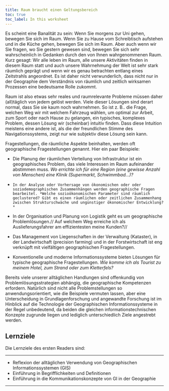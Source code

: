 ```yaml
---
title: Raum braucht einen Geltungsbereich
toc: true
toc_label: In this worksheet
---
```



Es scheint eine Banalität zu sein: Wenn Sie morgens zur Uni gehen, bewegen Sie sich im Raum. Wenn Sie zu Hause vom Schreibtisch aufstehen und in die Küche gehen, bewegen Sie sich im Raum. Aber auch wenn wir Sie fragen, wo Sie gestern gewesen sind, bewegen Sie sich sehr wahrscheinlich in Gedanken durch den von Ihnen wahrgenommenen Raum. <!--more--> Kurz gesagt: Wir alle leben im Raum, alle unsere Aktivitäten finden in diesem Raum statt und auch unsere Wahrnehmung der Welt ist sehr stark räumlich geprägt und wenn wir es genau betrachten entlang eines Zeitstrahls angeordnet. Es ist daher nicht verwunderlich, dass nicht nur in der Geographie dem Verständnis von räumlich und zeitlich wirksamen Prozessen eine bedeutsame Rolle zukommt.

Raum ist also etwas sehr reales und raumrelevante Probleme müssen daher (all)täglich von jedem gelöst werden. Viele dieser Lösungen sind derart normal, dass Sie sie kaum noch wahrnehmen. So ist z. B.. die Frage, welchen Weg wir mit welchem Fahrzeug wählen, um optimal zur Arbeit, zum Sport oder nach Hause zu gelangen, ein typisches, komplexes Problem, dessen Lösung wir (scheinbar) intuitiv finden. Dass diese Intuition meistens eine andere ist, als die der freundlichen Stimme des Navigationssystems, zeigt nur wie subjektiv diese Lösung sein kann.

Fragestellungen, die räumliche Aspekte beinhalten, werden oft geographische Fragestellungen genannt. Hier ein paar Beispiele:


*  Die Planung der räumlichen Verteilung von Infrastruktur ist ein geographisches Problem, das viele Interessen im Raum aufeinander abstimmen muss. *Wo errichte ich für eine Region (eine gewisse Anzahl von Menschen) eine Klinik (Supermarkt, Schwimmbad…)?*

*     In der Analyse oder Vorhersage von ökonomischen oder oder soziodemographischen Zusammenhängen werden geographische Fragen bearbeitet. *Welche sozioökonomischen Parameter sind räumlich geclustered? Gibt es einen räumlichen oder zeitlichen Zusammenhang zwischen Strukturschwäche und ungünstiger ökonomischer Entwicklung?*


*  In der Organisation und Planung von Logistik geht es um geographische Problemlösungen.// Auf welchem Weg erreiche ich als Auslieferungsfahrer am effizientesten meine Kunden?//


*  Das Management von Liegenschaften in der Verwaltung (Kataster), in der Landwirtschaft (precision farming) und in der Forstwirtschaft ist eng verknüpft mit vielfältigen geographischen Fragestellungen.

*  Konventionelle und moderne Informationssysteme bieten Lösungen für typische geographische Fragestellungen. *Wie komme ich als Tourist zu meinem Hotel, zum Strand oder zum Kletterfels?*


Bereits viele unserer alltäglichen Handlungen sind offenkundig von Problemlösungsstrategien abhängig, die geographische Kompetenzen erfordern. Natürlich sind nicht alle Problemstellungen so anwendungsorientiert, wie die Beispiele vermuten lassen, aber eine Unterscheidung in Grundlagenforschung und angewandte Forschung ist im Hinblick auf die Technologie der Geographischen Informationssysteme in der Regel unbedeutend, da beiden die gleichen informationstechnischen Konzepte zugrunde liegen und lediglich unterschiedlich Ziele angestrebt werden.

## Lernziele

Die Lernziele des ersten Readers sind:

---

  * Reflexion der alltäglichen Verwendung von Geographischen Informationssystemen (GIS)
  * Einführung in Begrifflichkeiten und Definitionen
  * Einführung in die Kommunikationskonzepte von GI in der Geographie
 
---

